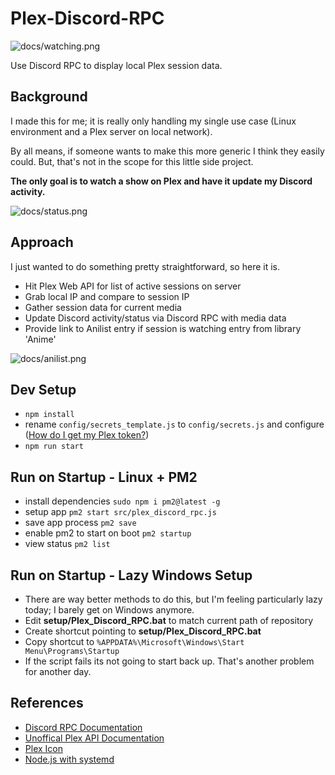 # Plex-Discord-RPC

![docs/watching.png](docs/watching.png)

Use Discord RPC to display local Plex session data.

## Background

I made this for me; it is really only handling my single use case
(Linux environment and a Plex server on local network).

By all means, if someone wants to make this more generic I think they easily could.
But, that's not in the scope for this little side project.

**The only goal is to watch a show on Plex and have it update my Discord activity.**

![docs/status.png](docs/status.png)

## Approach

I just wanted to do something pretty straightforward, so here it is.

- Hit Plex Web API for list of active sessions on server
- Grab local IP and compare to session IP
- Gather session data for current media
- Update Discord activity/status via Discord RPC with media data
- Provide link to Anilist entry if session is watching entry from library 'Anime'

![docs/anilist.png](docs/anilist-link.png)

## Dev Setup

- `npm install`
- rename `config/secrets_template.js` to `config/secrets.js` and configure ([How do I get my Plex token?](https://support.plex.tv/articles/204059436-finding-an-authentication-token-x-plex-token/))
- `npm run start`

## Run on Startup - Linux + PM2

- install dependencies `sudo npm i pm2@latest -g`
- setup app `pm2 start src/plex_discord_rpc.js`
- save app process `pm2 save`
- enable pm2 to start on boot `pm2 startup`
- view status `pm2 list`

## Run on Startup - Lazy Windows Setup

- There are way better methods to do this, but I'm feeling particularly lazy today; I barely get on Windows anymore.
- Edit **setup/Plex_Discord_RPC.bat** to match current path of repository
- Create shortcut pointing to **setup/Plex_Discord_RPC.bat**
- Copy shortcut to ```%APPDATA%\Microsoft\Windows\Start Menu\Programs\Startup```
- If the script fails its not going to start back up. That's another problem for another day.

## References

- [Discord RPC Documentation](https://discord.com/developers/docs/topics/rpc)
- [Unoffical Plex API Documentation](https://github.com/Arcanemagus/plex-api)
- [Plex Icon](https://www.pngkey.com/detail/u2t4o0r5o0e6i1a9_plex-media-server-transparent-plex-icon/)
- [Node.js with systemd](https://nodesource.com/blog/running-your-node-js-app-with-systemd-part-1/)
